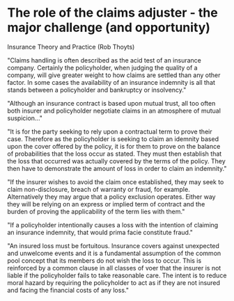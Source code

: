 # The role of the claims adjuster - the major challenge (and opportunity)

Insurance Theory and Practice (Rob Thoyts)

"Claims handling is often described as the acid test of an insurance company. Certainly the policyholder, when judging the quality of a company, will give greater weight to how claims are settled than any other factor. In some cases the availability of an insurance indemnity is all that stands between a policyholder and bankruptcy or insolvency."

"Although an insurance contract is based upon mutual trust, all too often both insurer and policyholder negotiate claims in an atmosphere of mutual suspicion..."

"It is for the party seeking to rely upon a contractual term to prove their case. Therefore as the policyholder is seeking to claim an idemnity based upon the cover offered by the policy, it is for them to prove on the balance of probabilities that the loss occur as stated. They must then establish that the loss that occurred was actually covered by the terms of the policy. They then have to demonstrate the amount of loss in order to claim an indemnity."

"If the insurer wishes to avoid the claim once established, they may seek to claim non-disclosure, breach of warranty or fraud, for example. Alternatively they may argue that a policy exclusion operates. Either way they will be relying on an express or implied term of contract and the burden of proving the applicability of the term lies with them."

"If a policyholder intentionally causes a loss with the intention of claiming an insurance indemnity, that would prima facie constitute fraud."

"An insured loss must be fortuitous. Insurance covers against unexpected and unwelcome events and it is a fundamental assumption of the common pool concept that its members do not wish the loss to occur. This is reinforced by a common clause in all classes of voer that the insurer is not liable if the policyholder fails to take reasonable care. The intent is to reduce moral hazard by requiring the policyholder to act as if they are not insured and facing the financial costs of any loss."


